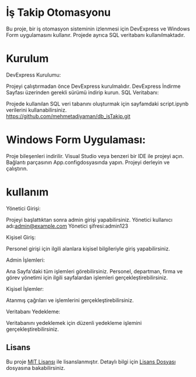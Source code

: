 # İş Takip Otomasyonu

Bu proje, bir iş otomasyon sisteminin izlenmesi için DevExpress ve Windows Form uygulamasını kullanır. Projede ayrıca SQL veritabanı kullanılmaktadır.

# Kurulum
DevExpress Kurulumu:

Projeyi çalıştırmadan önce DevExpress kurulmalıdır. DevExpress İndirme Sayfası üzerinden gerekli sürümü indirip kurun.
SQL Veritabanı:

Projede kullanılan SQL veri tabanını oluşturmak için sayfamdaki script.ipynb verilerini kullanabilirsiniz.
https://github.com/mehmetadiyaman/db_isTakip.git
# Windows Form Uygulaması:
Proje bileşenleri indirilir.
Visual Studio veya benzeri bir IDE ile projeyi açın.
Bağlantı parçasının App.configdosyasında yapın.
Projeyi derleyin ve çalıştırın.
# kullanım
Yönetici Girişi:

Projeyi başlattıktan sonra admin girişi yapabilirsiniz.
Yönetici kullanıcı adı:admin@example.com
Yönetici şifresi:admin123
 
 Kişisel Giriş:
 
 Personel girişi için ilgili alanlara kişisel bilgileriyle giriş yapabilirsiniz.
 
 Admin İşlemleri:
 
Ana Sayfa'daki tüm işlemleri görebilirsiniz.
Personel, departman, firma ve görev yönetimi için ilgili sayfalardan işlemleri gerçekleştirebilirsiniz.
 
 Kişisel İşlemler:

Atanmış çağrıları ve işlemlerini gerçekleştirebilirsiniz.
 
 Veritabanı Yedekleme:

Veritabanını yedeklemek için düzenli yedekleme işlemini gerçekleştirebilirsiniz.
## Lisans

Bu proje [MIT Lisansı](LICENSE) ile lisanslanmıştır. Detaylı bilgi için [Lisans Dosyası](LICENSE) dosyasına bakabilirsiniz.
